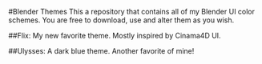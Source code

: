#Blender Themes
This a repository that contains all of my Blender UI color schemes.
You are free to download, use and alter them as you wish.

##Flix:
My new favorite theme. Mostly inspired by Cinama4D UI.

##Ulysses:
A dark blue theme. Another favorite of mine!
